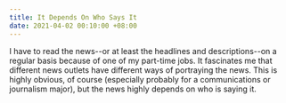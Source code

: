 ```yaml
---
title: It Depends On Who Says It
date: 2021-04-02 00:10:00 +08:00
---
```


I have to read the news--or at least the headlines and descriptions--on a regular basis because of one of my part-time jobs. It fascinates me that different news outlets have different ways of portraying the news. This is highly obvious, of course (especially probably for a communications or journalism major), but the news highly depends on who is saying it. 